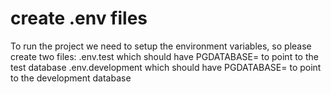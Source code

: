 # create .env files

To run the project we need to setup the environment variables, so please create two files:
.env.test which should have PGDATABASE= to point to the test database
.env.development which should have PGDATABASE= to point to the development database

